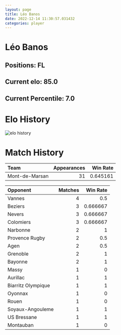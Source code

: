 ```yaml
---  
layout: page  
title: Léo Banos  
date: 2022-12-14 11:30:57.031432  
categories: player  
---
```

# Léo Banos

## Positions: FL

## Current elo: 85.0

## Current Percentile: 7.0

# Elo History


![elo history](history_LéoBanos.png)
# Match History


| Team           |   Appearances |   Win Rate |
|:---------------|--------------:|-----------:|
| Mont-de-Marsan |            31 |   0.645161 |

| Opponent           |   Matches |   Win Rate |
|:-------------------|----------:|-----------:|
| Vannes             |         4 |   0.5      |
| Beziers            |         3 |   0.666667 |
| Nevers             |         3 |   0.666667 |
| Colomiers          |         3 |   0.666667 |
| Narbonne           |         2 |   1        |
| Provence Rugby     |         2 |   0.5      |
| Agen               |         2 |   0.5      |
| Grenoble           |         2 |   1        |
| Bayonne            |         2 |   1        |
| Massy              |         1 |   0        |
| Aurillac           |         1 |   1        |
| Biarritz Olympique |         1 |   1        |
| Oyonnax            |         1 |   0        |
| Rouen              |         1 |   0        |
| Soyaux-Angouleme   |         1 |   1        |
| US Bressane        |         1 |   1        |
| Montauban          |         1 |   0        |